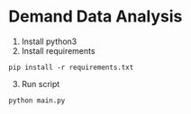 # Demand Data Analysis
1. Install python3
2. Install requirements
```console
pip install -r requirements.txt
```

3. Run script
```console
python main.py
```

